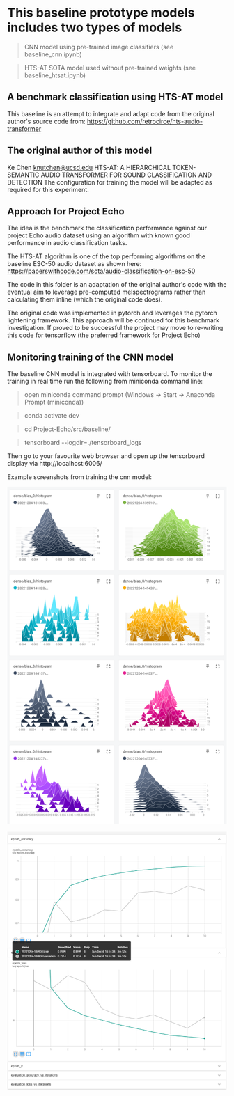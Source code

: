 
# This baseline prototype models includes two types of models

> CNN model using pre-trained image classifiers (see baseline_cnn.ipynb)

> HTS-AT SOTA model used without pre-trained weights (see baseline_htsat.ipynb)

## A benchmark classification using HTS-AT model

This baseline is an attempt to integrate and adapt code from the original author's source code from: https://github.com/retrocirce/hts-audio-transformer

## The original author of this model
Ke Chen
knutchen@ucsd.edu
HTS-AT: A HIERARCHICAL TOKEN-SEMANTIC AUDIO TRANSFORMER FOR SOUND CLASSIFICATION AND DETECTION
The configuration for training the model will be adapted as required for this experiment.

## Approach for Project Echo

The idea is the benchmark the classification performance against our project Echo audio dataset using an algorithm with known good performance in audio classification tasks.

The HTS-AT algorithm is one of the top performing algorithms on the baseline ESC-50 audio dataset as shown here: https://paperswithcode.com/sota/audio-classification-on-esc-50

The code in this folder is an adaptation of the original author's code with the eventual aim to leverage pre-computed melspectrograms rather than calculating them inline (which the original code does).

The original code was implemented in pytorch and leverages the pytorch lightening framework.  This approach will be continued for this benchmark investigation.  If proved to be successful the project may move to re-writing this code for tensorflow (the preferred framework for Project Echo)

## Monitoring training of the CNN model

The baseline CNN model is integrated with tensorboard.  To monitor the training in real time run the following from miniconda command line:

> open miniconda command prompt (Windows -> Start -> Anaconda Prompt (miniconda))

> conda activate dev

> cd Project-Echo/src/baseline/

> tensorboard --logdir=./tensorboard_logs

Then go to your favourite web browser and open up the tensorboard display via http://localhost:6006/  

Example screenshots from training the cnn model:

![Tensorboard Example 1](TensorBoard_1.png) 

![Tensorboard Example 2](TensorBoard_2.png) 

